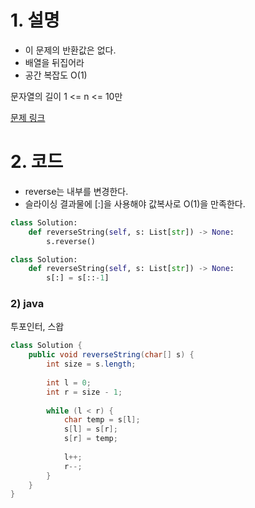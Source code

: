 # 1. 설명
- 이 문제의 반환값은 없다.
- 배열을 뒤집어라
- 공간 복잡도 O(1)

문자열의 길이 1 <= n <= 10만


[문제 링크](https://leetcode.com/problems/reverse-string/)


# 2. 코드
- reverse는 내부를 변경한다.
- 슬라이싱 결과물에 [:]을 사용해야 값복사로 O(1)을 만족한다.
```python
class Solution:
    def reverseString(self, s: List[str]) -> None:
        s.reverse()
```
```python
class Solution:
    def reverseString(self, s: List[str]) -> None:
        s[:] = s[::-1]
```

### 2) java
투포인터, 스왑
```java
class Solution {
    public void reverseString(char[] s) {
        int size = s.length;
        
        int l = 0;
        int r = size - 1;
        
        while (l < r) {
            char temp = s[l];
            s[l] = s[r];
            s[r] = temp;
            
            l++;
            r--;
        }
    }
}
```